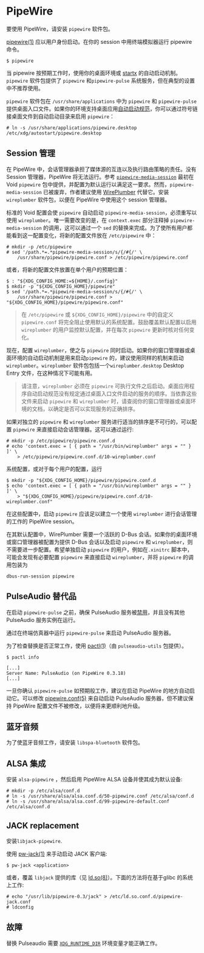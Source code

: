 # PipeWire

要使用 PipeWire，请安装 `pipewire` 软件包。

[pipewire(1)](https://man.voidlinux.org/pipewire.1) 应以用户身份启动。在你的 session 中用终端模拟器运行 pipewire 命令。

```
$ pipewire
```

当 pipewire 按预期工作时，使用你的桌面环境或 [startx](../graphical-session/xorg.md#startx) 的自动启动机制。`pipewire` 软件包提供了 `pipewire` 和`pipewire-pulse` 系统服务，但在典型的设置中不推荐使用。

`pipewire` 软件包在 `/usr/share/applications` 中为 `pipewire` 和 `pipewire-pulse` 提供桌面入口文件。如果你的环境支持桌面应用[自动启动规范](https://specifications.freedesktop.org/autostart-spec/autostart-spec-latest.html)，你可以通过符号链接桌面文件到自动启动目录来启用 `pipewire`：

```
# ln -s /usr/share/applications/pipewire.desktop /etc/xdg/autostart/pipewire.desktop
```

## Session 管理

在 PipeWire 中，会话管理器承担了媒体源的互连以及执行路由策略的责任。没有 Session 管理器，PipeWire 将无法运行。参考 [`pipewire-media-session`](https://gitlab.freedesktop.org/pipewire/media-session) 最初在 Void `pipewire` 包中提供，并配置为默认运行以满足这一要求。然而，`pipewire-media-session` 已被废弃，作者建议使用 [WirePlumber](https://pipewire.pages.freedesktop.org/wireplumber/) 代替它。安装 `wireplumber` 软件包，以便在 PipeWire 中使用这个 session 管理器。

标准的 Void 配置会使 `pipewire` 自动启动 `pipewire-media-session`，必须重写以使用 `wireplumber`。唯一需要改变的是，在 `context.exec` 部分注释掉 `pipewire-media-session` 的调用，这可以通过一个 `sed` 的替换来完成。为了使所有用户都能看到这一配置变化，将新的配置文件放在 `/etc/pipewire` 中：

```
# mkdir -p /etc/pipewire
# sed '/path.*=.*pipewire-media-session/s/{/#{/' \
    /usr/share/pipewire/pipewire.conf > /etc/pipewire/pipewire.conf
```

或者，将新的配置文件放置在单个用户的预期位置：

```
$ : "${XDG_CONFIG_HOME:=${HOME}/.config}"
$ mkdir -p "${XDG_CONFIG_HOME}/pipewire"
$ sed '/path.*=.*pipewire-media-session/s/{/#{/' \
    /usr/share/pipewire/pipewire.conf > "${XDG_CONFIG_HOME}/pipewire/pipewire.conf"
```

> 在 `/etc/pipewire` 或 `${XDG_CONFIG_HOME}/pipewire` 中的自定义 `pipewire.conf` 将完全阻止使用默认的系统配置。鼓励覆盖默认配置以启用 `wireplumber` 的用户监控默认配置，并在每次 `pipewire` 更新时核对任何变化。

现在，配置 `wireplumber`，使之与 `pipewire` 同时启动。如果你的窗口管理器或桌面环境的自动启动机制是用来启动`pipewire` 的，建议使用同样的机制来启动 `wireplumber`。`wireplumber` 软件包包括一个`wireplumber.desktop` Desktop Entry 文件，在这种情况下可能有用。

> 请注意，`wireplumber` 必须在 `pipewire` 可执行文件之后启动。桌面应用程序自动启动规范没有规定通过桌面入口文件启动的服务的顺序。当依靠这些文件来启动 `pipewire` 和 `wireplumber` 时，请查阅你的窗口管理器或桌面环境的文档，以确定是否可以实现服务的正确排序。

如果对独立的 `pipewire` 和 `wireplumber` 服务进行适当的排序是不可行的，可以配置 `pipewire` 来直接启动会话管理器。这可以通过运行:

```
# mkdir -p /etc/pipewire/pipewire.conf.d
# echo 'context.exec = [ { path = "/usr/bin/wireplumber" args = "" } ]' \
    > /etc/pipewire/pipewire.conf.d/10-wireplumber.conf
```

系统配置，或对于每个用户的配置，运行

```
$ mkdir -p "${XDG_CONFIG_HOME}/pipewire/pipewire.conf.d
$ echo 'context.exec = [ { path = "/usr/bin/wireplumber" args = "" } ]' \
    > "${XDG_CONFIG_HOME}/pipewire/pipewire.conf.d/10-wireplumber.conf"
```

在这些配置中，启动 `pipewire` 应该足以建立一个使用 `wireplumber` 进行会话管理的工作的 PipeWire session。

在其默认配置中，WirePlumber 需要一个活跃的 D-Bus 会话。如果你的桌面环境或窗口管理器被配置为提供 D-Bus 会话以及启动 `pipewire` 和 `wireplumber`，则不需要进一步配置。希望单独启动 `pipewire` 的用户，例如在`.xinitrc` 脚本中，可能会发现有必要配置 `pipewire` 来直接启动 `wireplumber`，并将 `pipewire` 的调用包装为

```
dbus-run-session pipewire
```

## PulseAudio 替代品

在启动 `pipewire-pulse` 之前，确保 PulseAudio 服务被[禁用](../services/index.md#disabling-services)，并且没有其他 PulseAudio 服务实例在运行。

通过在终端仿真器中运行 `pipewire-pulse` 来启动 PulseAudio 服务器。

为了检查替换是否正常工作，使用 [pactl(1)](https://man.voidlinux.org/pactl.1)（由 `pulseaudio-utils` 包提供）。

```
$ pactl info

[...]
Server Name: PulseAudio (on PipeWire 0.3.18)
[...]
```

一旦你确认 `pipewire-pulse` 如预期般工作，建议在启动 PipeWire 的地方自动启动它。可以修改 [pipewire.conf(5)](https://man.voidlinux.org/pipewire.conf.5) 来自动启动 PulseAudio 服务器，但不建议保持 PipeWire 配置文件不被修改，以便将来更顺利地升级。

## 蓝牙音频

为了使蓝牙音频工作，请安装 `libspa-bluetooth` 软件包。

## ALSA 集成

安装 `alsa-pipewire` ，然后启用 PipeWire ALSA 设备并使其成为默认设备:

```
# mkdir -p /etc/alsa/conf.d
# ln -s /usr/share/alsa/alsa.conf.d/50-pipewire.conf /etc/alsa/conf.d
# ln -s /usr/share/alsa/alsa.conf.d/99-pipewire-default.conf /etc/alsa/conf.d
```

## JACK replacement

安装`libjack-pipewire`.

使用 [pw-jack(1)](https://man.voidlinux.org/pw-jack.1) 来手动启动 JACK 客户端:

```
$ pw-jack <application>
```

或者，覆盖 `libjack` 提供的库（见 [ld.so(8)](https://man.voidlinux.org/ld.so.8)）。下面的方法将在基于glibc 的系统上工作:

```
# echo "/usr/lib/pipewire-0.3/jack" > /etc/ld.so.conf.d/pipewire-jack.conf
# ldconfig
```

## 故障

替换 Pulseaudio 需要 [`XDG_RUNTIME_DIR`](../session-management.html#xdg_runtime_dir) 环境变量才能正确工作。

